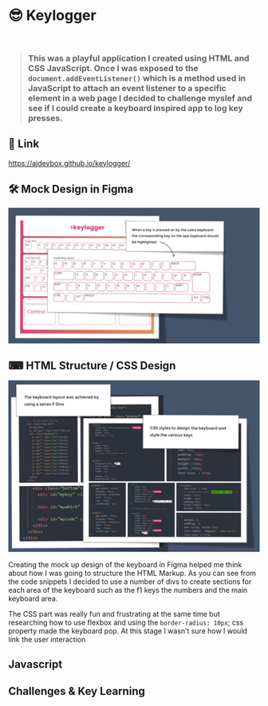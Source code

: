 # 😎 Keylogger 
<br>


> ### This was a playful application I created using HTML and CSS JavaScript.  Once I was exposed to the ```document.addEventListener()``` which is a method used in JavaScript to attach an event listener to a specific element in a web page I decided to challenge myslef and see if I could create a keyboard inspired app to log key presses.

## 🎯 Link 
 https://ajdevbox.github.io/keylogger/
 
## 🛠 Mock Design in Figma
![Mock Design](keylogger_design.jpg)

## ⌨ HTML Structure / CSS Design 
![HTML Code ](codesnippet.jpg)

Creating the mock up design of the keyboard in Figma helped me think about how I was going to structure the HTML Markup.  As you can see from the code snippets I decided to use a number of divs to create sections for each area of the keyboard such as the f1 keys the numbers and the main keyboard area.  

The CSS part was really fun and frustrating at the same time but researching how to use flexbox and using the ```border-radius: 10px```; css property made the keyboard pop.   At this stage I wasn’t sure how I would link the user interaction



## Javascript 

## Challenges & Key Learning






